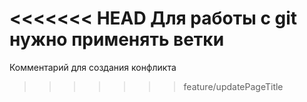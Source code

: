 <<<<<<< HEAD
Для работы с git нужно применять ветки
=======
Комментарий для создания конфликта
>>>>>>> feature/updatePageTitle
